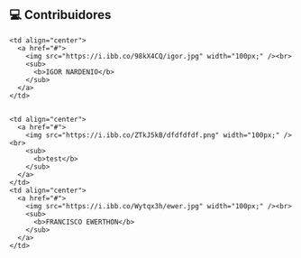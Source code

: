 ## 💻 Contribuidores<br>

<table>
  <tr>
    
    <td align="center">
      <a href="#">
        <img src="https://i.ibb.co/98kX4CQ/igor.jpg" width="100px;" /><br>
        <sub>
          <b>IGOR NARDENIO</b>
        </sub>
      </a>
    </td>
    
    
    <td align="center">
      <a href="#">
        <img src="https://i.ibb.co/ZTkJ5kB/dfdfdfdf.png" width="100px;" /><br>
        <sub>
          <b>test</b>
        </sub>
      </a>
    </td>
    <td align="center">
      <a href="#">
        <img src="https://i.ibb.co/Wytqx3h/ewer.jpg" width="100px;" /><br>
        <sub>
          <b>FRANCISCO EWERTHON</b>
        </sub>
      </a>
    </td>
    
  </tr>
</table>
